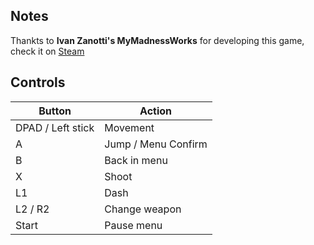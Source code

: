 ## Notes

Thankts to **Ivan Zanotti's MyMadnessWorks** for developing this game, check it on [Steam](https://store.steampowered.com/app/974870/FIREWORK/)

## Controls

| Button | Action |
|--|--| 
|DPAD / Left stick|Movement|
|A|Jump / Menu Confirm|
|B|Back in menu|
|X|Shoot|
|L1|Dash|
|L2 / R2 |Change weapon|
|Start|Pause menu|


